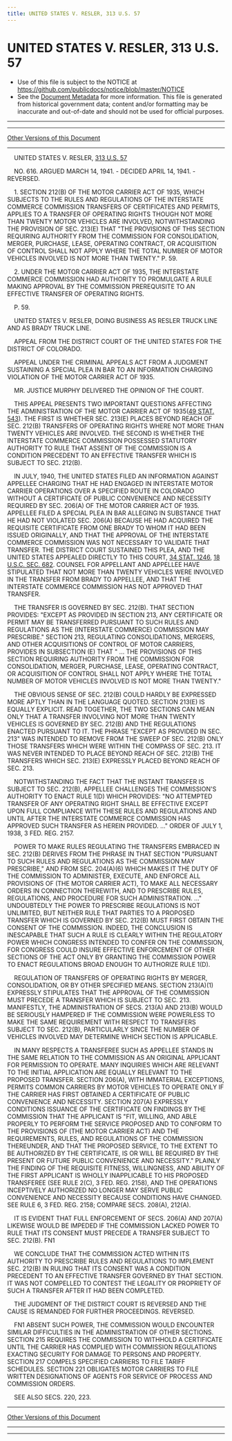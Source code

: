 ```yaml
---
title: UNITED STATES V. RESLER, 313 U.S. 57
---
```


# UNITED STATES V. RESLER, 313 U.S. 57

* Use of this file is subject to the NOTICE at https://github.com/publicdocs/notice/blob/master/NOTICE
* See the [Document Metadata](../../../index.md) for more information.
  This file is generated from historical government data; content and/or formatting may be inaccurate and out-of-date and should not be used for official purposes.

----------
----------

[Other Versions of this Document](https://publicdocs.github.io/go/links?ns=uslm-x&ref=%2Fus%2Fcourts%2Fscotus%2FusReporter%2F313%2F57)

----------

    UNITED STATES V. RESLER, [313 U.S. 57][/us/courts/scotus/usReporter/313/57]

    NO. 616.  ARGUED MARCH 14, 1941.  - DECIDED APRIL 14, 1941.  - REVERSED.

    1.  SECTION 212(B) OF THE MOTOR CARRIER ACT OF 1935, WHICH SUBJECTS TO THE RULES AND REGULATIONS OF THE INTERSTATE COMMERCE COMMISSION TRANSFERS OF CERTIFICATES AND PERMITS, APPLIES TO A TRANSFER OF OPERATING RIGHTS THOUGH NOT MORE THAN TWENTY MOTOR VEHICLES ARE INVOLVED, NOTWITHSTANDING THE PROVISION OF SEC. 213(E) THAT "THE PROVISIONS OF THIS SECTION REQUIRING AUTHORITY FROM THE COMMISSION FOR CONSOLIDATION, MERGER, PURCHASE, LEASE, OPERATING CONTRACT, OR ACQUISITION OF CONTROL SHALL NOT APPLY WHERE THE TOTAL NUMBER OF MOTOR VEHICLES INVOLVED IS NOT MORE THAN TWENTY."  P. 59.

    2.  UNDER THE MOTOR CARRIER ACT OF 1935, THE INTERSTATE COMMERCE COMMISSION HAD AUTHORITY TO PROMULGATE A RULE MAKING APPROVAL BY THE COMMISSION PREREQUISITE TO AN EFFECTIVE TRANSFER OF OPERATING RIGHTS.

    P. 59.

    UNITED STATES V. RESLER, DOING BUSINESS AS RESLER TRUCK LINE AND AS BRADY TRUCK LINE.

    APPEAL FROM THE DISTRICT COURT OF THE UNITED STATES FOR THE DISTRICT OF COLORADO.

    APPEAL UNDER THE CRIMINAL APPEALS ACT FROM A JUDGMENT SUSTAINING A SPECIAL PLEA IN BAR TO AN INFORMATION CHARGING VIOLATION OF THE MOTOR CARRIER ACT OF 1935.

    MR. JUSTICE MURPHY DELIVERED THE OPINION OF THE COURT.

    THIS APPEAL PRESENTS TWO IMPORTANT QUESTIONS AFFECTING THE ADMINISTRATION OF THE MOTOR CARRIER ACT OF 1935([49 STAT. 543][/us/stat/49/543]).  THE FIRST IS WHETHER SEC. 213(E) PLACES BEYOND REACH OF SEC. 212(B) TRANSFERS OF OPERATING RIGHTS WHERE NOT MORE THAN TWENTY VEHICLES ARE INVOLVED.  THE SECOND IS WHETHER THE INTERSTATE COMMERCE COMMISSION POSSESSED STATUTORY AUTHORITY TO RULE THAT ASSENT OF THE COMMISSION IS A CONDITION PRECEDENT TO AN EFFECTIVE TRANSFER WHICH IS SUBJECT TO SEC. 212(B).

    IN JULY, 1940, THE UNITED STATES FILED AN INFORMATION AGAINST APPELLEE CHARGING THAT HE HAD ENGAGED IN INTERSTATE MOTOR CARRIER OPERATIONS OVER A SPECIFIED ROUTE IN COLORADO WITHOUT A CERTIFICATE OF PUBLIC CONVENIENCE AND NECESSITY REQUIRED BY SEC. 206(A) OF THE MOTOR CARRIER ACT OF 1935.  APPELLEE FILED A SPECIAL PLEA IN BAR ALLEGING IN SUBSTANCE THAT HE HAD NOT VIOLATED SEC. 206(A) BECAUSE HE HAD ACQUIRED THE REQUISITE CERTIFICATE FROM ONE BRADY TO WHOM IT HAD BEEN ISSUED ORIGINALLY, AND THAT THE APPROVAL OF THE INTERSTATE COMMERCE COMMISSION WAS NOT NECESSARY TO VALIDATE THAT TRANSFER.  THE DISTRICT COURT SUSTAINED THIS PLEA, AND THE UNITED STATES APPEALED DIRECTLY TO THIS COURT, [34 STAT. 1246][/us/stat/34/1246], [18 U.S.C. SEC. 682][/us/usc/t18/s682].  COUNSEL FOR APPELLANT AND APPELLEE HAVE STIPULATED THAT NOT MORE THAN TWENTY VEHICLES WERE INVOLVED IN THE TRANSFER FROM BRADY TO APPELLEE, AND THAT THE INTERSTATE COMMERCE COMMISSION HAS NOT APPROVED THAT TRANSFER.

    THE TRANSFER IS GOVERNED BY SEC. 212(B).  THAT SECTION PROVIDES: "EXCEPT AS PROVIDED IN SECTION 213, ANY CERTIFICATE OR PERMIT MAY BE TRANSFERRED PURSUANT TO SUCH RULES AND REGULATIONS AS THE (INTERSTATE COMMERCE) COMMISSION MAY PRESCRIBE."  SECTION 213, REGULATING CONSOLIDATIONS, MERGERS, AND OTHER ACQUISITIONS OF CONTROL OF MOTOR CARRIERS, PROVIDES IN SUBSECTION (E) THAT "  ...  THE PROVISIONS OF THIS SECTION REQUIRING AUTHORITY FROM THE COMMISSION FOR CONSOLIDATION, MERGER, PURCHASE, LEASE, OPERATING CONTRACT, OR ACQUISITION OF CONTROL SHALL NOT APPLY WHERE THE TOTAL NUMBER OF MOTOR VEHICLES INVOLVED IS NOT MORE THAN TWENTY."

    THE OBVIOUS SENSE OF SEC. 212(B) COULD HARDLY BE EXPRESSED MORE APTLY THAN IN THE LANGUAGE QUOTED.  SECTION 213(E) IS EQUALLY EXPLICIT.  READ TOGETHER, THE TWO SECTIONS CAN MEAN ONLY THAT A TRANSFER INVOLVING NOT MORE THAN TWENTY VEHICLES IS GOVERNED BY SEC. 212(B) AND THE REGULATIONS ENACTED PURSUANT TO IT.  THE PHRASE "EXCEPT AS PROVIDED IN SEC. 213" WAS INTENDED TO REMOVE FROM THE SWEEP OF SEC. 212(B) ONLY THOSE TRANSFERS WHICH WERE WITHIN THE COMPASS OF SEC. 213.  IT WAS NEVER INTENDED TO PLACE BEYOND REACH OF SEC. 212(B) THE TRANSFERS WHICH SEC. 213(E) EXPRESSLY PLACED BEYOND REACH OF SEC. 213.

    NOTWITHSTANDING THE FACT THAT THE INSTANT TRANSFER IS SUBJECT TO SEC. 212(B), APPELLEE CHALLENGES THE COMMISSION'S AUTHORITY TO ENACT RULE 1(D) WHICH PROVIDES:  "NO ATTEMPTED TRANSFER OF ANY OPERATING RIGHT SHALL BE EFFECTIVE EXCEPT UPON FULL COMPLIANCE WITH THESE RULES AND REGULATIONS AND UNTIL AFTER THE INTERSTATE COMMERCE COMMISSION HAS APPROVED SUCH TRANSFER AS HEREIN PROVIDED.  ..."  ORDER OF JULY 1, 1938, 3 FED. REG. 2157.

    POWER TO MAKE RULES REGULATING THE TRANSFERS EMBRACED IN SEC. 212(B) DERIVES FROM THE PHRASE IN THAT SECTION "PURSUANT TO SUCH RULES AND REGULATIONS AS THE COMMISSION MAY PRESCRIBE," AND FROM SEC. 204(A)(6) WHICH MAKES IT THE DUTY OF THE COMMISSION TO ADMINISTER, EXECUTE, AND ENFORCE ALL PROVISIONS OF (THE MOTOR CARRIER ACT), TO MAKE ALL NECESSARY ORDERS IN CONNECTION THEREWITH, AND TO PRESCRIBE RULES, REGULATIONS, AND PROCEDURE FOR SUCH ADMINISTRATION.  ..."  UNDOUBTEDLY THE POWER TO PRESCRIBE REGULATIONS IS NOT UNLIMITED, BUT NEITHER RULE THAT PARTIES TO A PROPOSED TRANSFER WHICH IS GOVERNED BY SEC. 212(B) MUST FIRST OBTAIN THE CONSENT OF THE COMMISSION.  INDEED, THE CONCLUSION IS INESCAPABLE THAT SUCH A RULE IS CLEARLY WITHIN THE REGULATORY POWER WHICH CONGRESS INTENDED TO CONFER ON THE COMMISSION, FOR CONGRESS COULD INSURE EFFECTIVE ENFORCEMENT OF OTHER SECTIONS OF THE ACT ONLY BY GRANTING THE COMMISSION POWER TO ENACT REGULATIONS BROAD ENOUGH TO AUTHORIZE RULE 1(D).

    REGULATION OF TRANSFERS OF OPERATING RIGHTS BY MERGER, CONSOLIDATION, OR BY OTHER SPECIFIED MEANS.  SECTION 213(A)(1) EXPRESSLY STIPULATES THAT THE APPROVAL OF THE COMMISSION MUST PRECEDE A TRANSFER WHICH IS SUBJECT TO SEC. 213.  MANIFESTLY, THE ADMINISTRATION OF SECS. 213(A) AND 213(B) WOULD BE SERIOUSLY HAMPERED IF THE COMMISSION WERE POWERLESS TO MAKE THE SAME REQUIREMENT WITH RESPECT TO TRANSFERS SUBJECT TO SEC. 212(B), PARTICULARLY SINCE THE NUMBER OF VEHICLES INVOLVED MAY DETERMINE WHICH SECTION IS APPLICABLE.

    IN MANY RESPECTS A TRANSFEREE SUCH AS APPELLEE STANDS IN THE SAME RELATION TO THE COMMISSION AS AN ORIGINAL APPLICANT FOR PERMISSION TO OPERATE.  MANY INQUIRIES WHICH ARE RELEVANT TO THE INITIAL APPLICATION ARE EQUALLY RELEVANT TO THE PROPOSED TRANSFER.  SECTION 206(A), WITH IMMATERIAL EXCEPTIONS, PERMITS COMMON CARRIERS BY MOTOR VEHICLES TO OPERATE ONLY IF THE CARRIER HAS FIRST OBTAINED A CERTIFICATE OF PUBLIC CONVENIENCE AND NECESSITY.  SECTION 207(A) EXPRESSLY CONDITIONS ISSUANCE OF THE CERTIFICATE ON FINDINGS BY THE COMMISSION THAT THE APPLICANT IS "FIT, WILLING, AND ABLE PROPERLY TO PERFORM THE SERVICE PROPOSED AND TO CONFORM TO THE PROVISIONS OF (THE MOTOR CARRIER ACT) AND THE REQUIREMENTS, RULES, AND REGULATIONS OF THE COMMISSION THEREUNDER, AND THAT THE PROPOSED SERVICE, TO THE EXTENT TO BE AUTHORIZED BY THE CERTIFICATE, IS OR WILL BE REQUIRED BY THE PRESENT OR FUTURE PUBLIC CONVENIENCE AND NECESSITY."  PLAINLY THE FINDING OF THE REQUISITE FITNESS, WILLINGNESS, AND ABILITY OF THE FIRST APPLICANT IS WHOLLY INAPPLICABLE TO HIS PROPOSED TRANSFEREE (SEE RULE 2(C), 3 FED. REG. 2158), AND THE OPERATIONS INCEPTIVELY AUTHORIZED NO LONGER MAY SERVE PUBLIC CONVENIENCE AND NECESSITY BECAUSE CONDITIONS HAVE CHANGED.  SEE RULE 6, 3 FED. REG. 2158; COMPARE SECS. 208(A), 212(A).

    IT IS EVIDENT THAT FULL ENFORCEMENT OF SECS. 206(A) AND 207(A) LIKEWISE WOULD BE IMPEDED IF THE COMMISSION LACKED POWER TO RULE THAT ITS CONSENT MUST PRECEDE A TRANSFER SUBJECT TO SEC. 212(B).  FN1

    WE CONCLUDE THAT THE COMMISSION ACTED WITHIN ITS AUTHORITY TO PRESCRIBE RULES AND REGULATIONS TO IMPLEMENT SEC. 212(B) IN RULING THAT ITS CONSENT WAS A CONDITION PRECEDENT TO AN EFFECTIVE TRANSFER GOVERNED BY THAT SECTION.  IT WAS NOT COMPELLED TO CONTEST THE LEGALITY OR PROPRIETY OF SUCH A TRANSFER AFTER IT HAD BEEN COMPLETED.

    THE JUDGMENT OF THE DISTRICT COURT IS REVERSED AND THE CAUSE IS REMANDED FOR FURTHER PROCEEDINGS.  REVERSED.

    FN1  ABSENT SUCH POWER, THE COMMISSION WOULD ENCOUNTER SIMILAR DIFFICULTIES IN THE ADMINISTRATION OF OTHER SECTIONS.  SECTION 215 REQUIRES THE COMMISSION TO WITHHOLD A CERTIFICATE UNTIL THE CARRIER HAS COMPLIED WITH COMMISSION REGULATIONS EXACTING SECURITY FOR DAMAGE TO PERSONS AND PROPERTY.  SECTION 217 COMPELS SPECIFIED CARRIERS TO FILE TARIFF SCHEDULES.  SECTION 221 OBLIGATES MOTOR CARRIERS TO FILE WRITTEN DESIGNATIONS OF AGENTS FOR SERVICE OF PROCESS AND COMMISSION ORDERS.

    SEE ALSO SECS. 220, 223.

----------

[Other Versions of this Document](https://publicdocs.github.io/go/links?ns=uslm-x&ref=%2Fus%2Fcourts%2Fscotus%2FusReporter%2F313%2F57)

----------
----------

[/us/courts/scotus/usReporter/313/57]: https://publicdocs.github.io/go/links?ns=uslm-x&ref=%2Fus%2Fcourts%2Fscotus%2FusReporter%2F313%2F57
[/us/stat/49/543]: https://publicdocs.github.io/go/links?ns=uslm&ref=%2Fus%2Fstat%2F49%2F543
[/us/stat/34/1246]: https://publicdocs.github.io/go/links?ns=uslm&ref=%2Fus%2Fstat%2F34%2F1246
[/us/usc/t18/s682]: https://publicdocs.github.io/go/links?ns=uslm&ref=%2Fus%2Fusc%2Ft18%2Fs682


